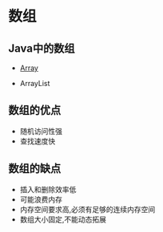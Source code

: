 # 数组

## Java中的数组

-  [Array](..\..\04-java\02-collections\02-array.md) 

- ArrayList

## 数组的优点

- 随机访问性强
- 查找速度快

## 数组的缺点

- 插入和删除效率低
- 可能浪费内存
- 内存空间要求高,必须有足够的连续内存空间
- 数组大小固定,不能动态拓展

